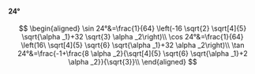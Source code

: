 #### 24°

$$
\begin{aligned}
\sin 24°&=\frac{1}{64} \left(-16 \sqrt{2} \sqrt[4]{5} \sqrt{\alpha _1}+32 \sqrt{3} \alpha _2\right)\\
\cos 24°&=\frac{1}{64} \left(16\ \sqrt[4]{5} \sqrt{6} \sqrt{\alpha _1}+32 \alpha _2\right)\\
\tan 24°&=\frac{-1+\frac{8 \alpha _2}{\sqrt[4]{5} \sqrt{6} \sqrt{\alpha _1}+2 \alpha _2}}{\sqrt{3}}\\
\end{aligned}
$$


